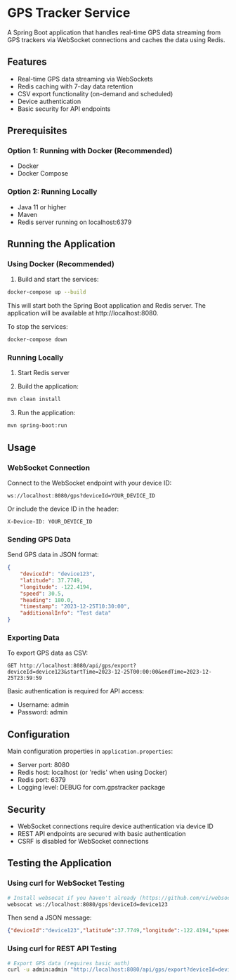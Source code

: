 # GPS Tracker Service

A Spring Boot application that handles real-time GPS data streaming from GPS trackers via WebSocket connections and caches the data using Redis.

## Features

- Real-time GPS data streaming via WebSockets
- Redis caching with 7-day data retention
- CSV export functionality (on-demand and scheduled)
- Device authentication
- Basic security for API endpoints

## Prerequisites

### Option 1: Running with Docker (Recommended)
- Docker
- Docker Compose

### Option 2: Running Locally
- Java 11 or higher
- Maven
- Redis server running on localhost:6379

## Running the Application

### Using Docker (Recommended)

1. Build and start the services:
```bash
docker-compose up --build
```

This will start both the Spring Boot application and Redis server. The application will be available at http://localhost:8080.

To stop the services:
```bash
docker-compose down
```

### Running Locally

1. Start Redis server

2. Build the application:
```bash
mvn clean install
```

3. Run the application:
```bash
mvn spring-boot:run
```

## Usage

### WebSocket Connection

Connect to the WebSocket endpoint with your device ID:
```
ws://localhost:8080/gps?deviceId=YOUR_DEVICE_ID
```

Or include the device ID in the header:
```
X-Device-ID: YOUR_DEVICE_ID
```

### Sending GPS Data

Send GPS data in JSON format:
```json
{
    "deviceId": "device123",
    "latitude": 37.7749,
    "longitude": -122.4194,
    "speed": 30.5,
    "heading": 180.0,
    "timestamp": "2023-12-25T10:30:00",
    "additionalInfo": "Test data"
}
```

### Exporting Data

To export GPS data as CSV:
```
GET http://localhost:8080/api/gps/export?deviceId=device123&startTime=2023-12-25T00:00:00&endTime=2023-12-25T23:59:59
```

Basic authentication is required for API access:
- Username: admin
- Password: admin

## Configuration

Main configuration properties in `application.properties`:
- Server port: 8080
- Redis host: localhost (or 'redis' when using Docker)
- Redis port: 6379
- Logging level: DEBUG for com.gpstracker package

## Security

- WebSocket connections require device authentication via device ID
- REST API endpoints are secured with basic authentication
- CSRF is disabled for WebSocket connections

## Testing the Application

### Using curl for WebSocket Testing
```bash
# Install websocat if you haven't already (https://github.com/vi/websocat)
websocat ws://localhost:8080/gps?deviceId=device123
```

Then send a JSON message:
```json
{"deviceId":"device123","latitude":37.7749,"longitude":-122.4194,"speed":30.5,"heading":180.0,"timestamp":"2023-12-25T10:30:00","additionalInfo":"Test data"}
```

### Using curl for REST API Testing
```bash
# Export GPS data (requires basic auth)
curl -u admin:admin "http://localhost:8080/api/gps/export?deviceId=device123&startTime=2023-12-25T00:00:00&endTime=2023-12-25T23:59:59" -o export.csv
